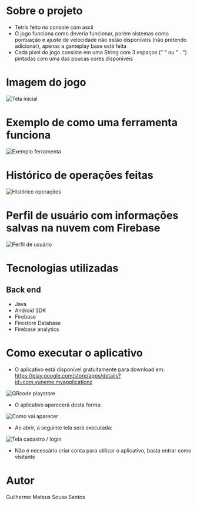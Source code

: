 # Sobre o projeto

- Tetris feito no console com ascii
- O jogo funciona como deveria funcionar, porém sistemas como pontuação e ajuste de velocidade não estão disponiveis (não pretendo adicionar), apenas a gameplay base está feita
- Cada pixel do jogo consiste em uma String com 3 espaços ("   " ou " . ") pintadas com uma das poucas cores disponiveis

# Imagem do jogo

![Tela inicial](https://github.com/Domiuau/TetrisConsole/blob/master/Assets/tetrisTSPIN.png)

# Exemplo de como uma ferramenta funciona

![Exemplo ferramenta](https://github.com/Domiuau/yunemeapp/blob/master/Assets/yuneme3.png) 

# Histórico de operações feitas

![Histórico operações](https://github.com/Domiuau/yunemeapp/blob/master/Assets/yuneme5.png) 

# Perfil de usuário com informações salvas na nuvem com Firebase

![Perfil de usuário](https://github.com/Domiuau/yunemeapp/blob/master/Assets/yuneme4.png)


# Tecnologias utilizadas
## Back end
- Java
- Android SDK
- Firebase
- Firestore Database
- Firebase analytics

# Como executar o aplicativo

- O aplicativo está disponível gratuitamente para download em:
https://play.google.com/store/apps/details?id=com.yuneme.myapplicationz

![QRcode playstore](https://github.com/Domiuau/yunemeapp/blob/master/Assets/yuneme7.png)

- O aplicativo aparecerá desta forma:
  
![Como vai aparecer](https://github.com/Domiuau/yunemeapp/blob/master/Assets/yuneme8.png)

- Ao abrir, a seguinte tela será executada:
  
![Tela cadastro / login](https://github.com/Domiuau/yunemeapp/blob/master/Assets/yuneme6.png)
  
- Não é necessário criar conta para utilizar o aplicativo, basta entrar como visitante
  



# Autor

Guilherme Mateus Sousa Santos
